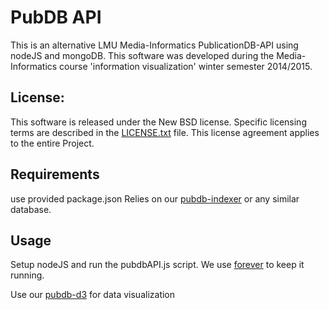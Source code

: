 # PubDB API

This is an alternative LMU Media-Informatics PublicationDB-API using nodeJS and mongoDB.
This software was developed during the Media-Informatics course 'information visualization' winter semester 2014/2015.

## License: 
This software is released under the New BSD license. Specific
licensing terms are described in the [LICENSE.txt](LICENSE.txt) file. This license
agreement applies to the entire Project.

## Requirements
use provided package.json 
Relies on our [pubdb-indexer](https://github.com/PatrickPro/pubdb-indexer) or any similar database.

## Usage

Setup nodeJS and run the pubdbAPI.js script. 
We use [forever](https://www.npmjs.com/package/forever) to keep it running.

Use our [pubdb-d3](https://github.com/PatrickPro/pubdb-d3) for data visualization
